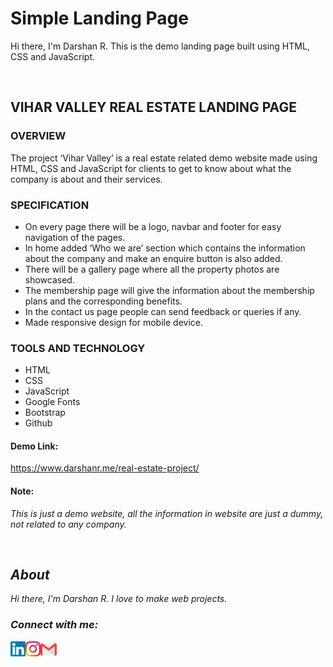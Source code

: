 # Simple Landing Page

Hi there, I'm Darshan R. This is the demo landing page built using HTML, CSS and JavaScript.

<br>

## VIHAR VALLEY REAL ESTATE LANDING PAGE
### OVERVIEW
The project ‘Vihar Valley’ is a real estate related demo website made using HTML, CSS and JavaScript for clients to get to know about what the company is about and their services.


### SPECIFICATION
- On every page there will be a logo, navbar and footer for easy navigation of the pages.
- In home added ‘Who we are’ section which contains the information about the company and make an enquire button is also added.
- There will be a gallery page where all the property photos are showcased.
- The membership page will give the information about the membership plans and the corresponding benefits.
- In the contact us page people can send feedback or queries if any.
- Made responsive design for mobile device.


### TOOLS AND TECHNOLOGY
- HTML
- CSS
- JavaScript
- Google Fonts
- Bootstrap
- Github


#### Demo Link:
https://www.darshanr.me/real-estate-project/

#### Note:
<i>This is just a demo website, all the information in website are just a dummy, not related to any company.<i>

<br>

## About
Hi there, I'm Darshan R. I love to make web projects.

### Connect with me:

<a href="https://www.linkedin.com/in/darshanr27/" target="_blank"><img align="left" alt="Darshan R | Linkedin" width="24px" src="https://github.com/SatYu26/SatYu26/blob/master/Assets/Linkedin.svg" /></a> &nbsp;&nbsp;
<a href="https://www.instagram.com/darshan_r_27/" target="_blank"><img align="left" alt="Darshan R | Instagram" width="24px" src="https://github.com/SatYu26/SatYu26/blob/master/Assets/Instagram.svg" /></a> &nbsp;&nbsp;
<a href="mailto:darshandarsh27blr@gmail.com" target="_blank"><img align="left" alt="Darshan R | Gmail" width="26px" src="https://github.com/SatYu26/SatYu26/blob/master/Assets/Gmail.svg" /></a>


